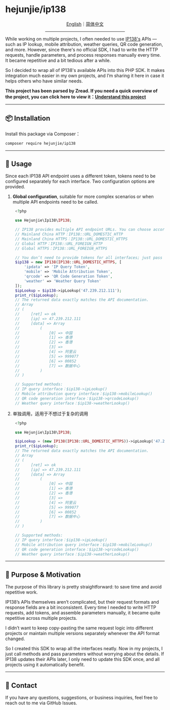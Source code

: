# hejunjie/ip138

<div align="center">
  <a href="./README.md">English</a>｜<a href="./README.zh-CN.md">简体中文</a>
  <hr width="50%"/>
</div>

While working on multiple projects, I often needed to use [IP138's](https://user.ip138.com) APIs — such as IP lookup, mobile attribution, weather queries, QR code generation, and more. However, since there's no official SDK, I had to write the HTTP requests, handle parameters, and process responses manually every time. It became repetitive and a bit tedious after a while.

So I decided to wrap all of IP138's available APIs into this PHP SDK. It makes integration much easier in my own projects, and I’m sharing it here in case it helps others who have similar needs.

**This project has been parsed by Zread. If you need a quick overview of the project, you can click here to view it：[Understand this project](https://zread.ai/zxc7563598/php-ip138)**

---

## 📦 Installation

Install this package via Composer：

```bash
composer require hejunjie/ip138
```

---

## 🚀 Usage

Since each IP138 API endpoint uses a different token, tokens need to be configured separately for each interface. Two configuration options are provided.

1. **Global configuration**, suitable for more complex scenarios or when multiple API endpoints need to be called.

   ```php
    <?php

    use Hejunjie\Ip138\IP138;

    // IP138 provides multiple API endpoint URLs. You can choose according to your needs:
    // Mainland China HTTP：IP138::URL_DOMESTIC_HTTP
    // Mainland China HTTPS：IP138::URL_DOMESTIC_HTTPS
    // Global HTTP：IP138::URL_FOREIGN_HTTP
    // Global HTTPS：IP138::URL_FOREIGN_HTTPS

    // You don’t need to provide tokens for all interfaces; just pass the token for the specific interface you want to use.
    $ip138 = new IP138(IP138::URL_DOMESTIC_HTTPS, [
        'ipdata' => 'IP Query Token',
        'mobile' => 'Mobile Attribution Token',
        'qrcode' => 'QR Code Generation Token',
        'weather' => 'Weather Query Token'
    ]);
    $ipLookup = $ip138->ipLookup('47.239.212.111');
    print_r($ipLookup);
    // The returned data exactly matches the API documentation.
    // Array
    // (
    //     [ret] => ok
    //     [ip] => 47.239.212.111
    //     [data] => Array
    //         (
    //             [0] => 中国
    //             [1] => 香港
    //             [2] => 香港
    //             [3] =>
    //             [4] => 阿里云
    //             [5] => 999077
    //             [6] => 00852
    //             [7] => 数据中心
    //         )
    // )

    // Supported methods:
    // IP query interface：$ip138->ipLookup()
    // Mobile attribution query interface：$ip138->mobileLookup()
    // QR code generation interface：$ip138->qrcodeLookup()
    // Weather query interface：$ip138->weatherLookup()
   ```

2. 单独调用，适用于不想过于复杂的调用

   ```php
    <?php

    use Hejunjie\Ip138\IP138;

    $ipLookup = (new IP138(IP138::URL_DOMESTIC_HTTPS))->ipLookup('47.239.212.111','jsonp','','IP Query Token');
    print_r($ipLookup);
    // The returned data exactly matches the API documentation.
    // Array
    // (
    //     [ret] => ok
    //     [ip] => 47.239.212.111
    //     [data] => Array
    //         (
    //             [0] => 中国
    //             [1] => 香港
    //             [2] => 香港
    //             [3] =>
    //             [4] => 阿里云
    //             [5] => 999077
    //             [6] => 00852
    //             [7] => 数据中心
    //         )
    // )

    // Supported methods:
    // IP query interface：$ip138->ipLookup()
    // Mobile attribution query interface：$ip138->mobileLookup()
    // QR code generation interface：$ip138->qrcodeLookup()
    // Weather query interface：$ip138->weatherLookup()
   ```

---

## 🧠 Purpose & Motivation

The purpose of this library is pretty straightforward: to save time and avoid repetitive work.

IP138’s APIs themselves aren’t complicated, but their request formats and response fields are a bit inconsistent. Every time I needed to write HTTP requests, add tokens, and assemble parameters manually, it became quite repetitive across multiple projects.

I didn’t want to keep copy-pasting the same request logic into different projects or maintain multiple versions separately whenever the API format changed.

So I created this SDK to wrap all the interfaces neatly. Now in my projects, I just call methods and pass parameters without worrying about the details. If IP138 updates their APIs later, I only need to update this SDK once, and all projects using it automatically benefit.

---

## 📮 Contact

If you have any questions, suggestions, or business inquiries, feel free to reach out to me via GitHub Issues.
